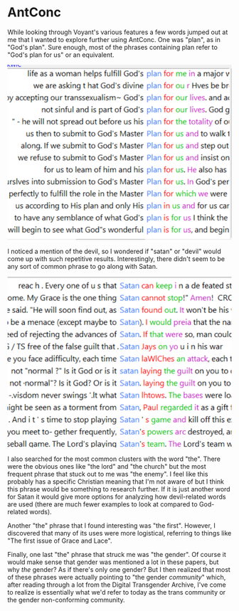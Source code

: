 # AntConc
While looking through Voyant's various features a few words jumped out at me that I wanted to explore further using AntConc. One was "plan", as in "God's plan". Sure enough, most of the phrases containing plan refer to "God's plan for us" or an equivalent. 

<img src="antconc1.PNG">

I noticed a mention of the devil, so I wondered if "satan" or "devil" would come up with such repetitive results. Interestingly, there didn't seem to be any sort of common phrase to go along with Satan.

<img src="antconc2.PNG">

I also searched for the most common clusters with the word "the". There were the obvious ones like "the lord" and "the church" but the most frequent phrase that stuck out to me was "the enemy". I feel like this probably has a specific Christian meaning that I'm not aware of but I think this phrase would be something to research further. If it is just another word for Satan it would give more options for analyzing how devil-related words are used (there are much fewer examples to look at compared to God-related words). 

Another "the" phrase that I found interesting was "the first". However, I discovered that many of its uses were more logistical, referring to things like "The first issue of Grace and Lace". 

Finally, one last "the" phrase that struck me was "the gender". Of course it would make sense that gender was mentioned a lot in these papers, but why *the* gender? As if there's only one gender? But I then realized that most of these phrases were actually pointing to "the gender *community*" which, after reading through a lot from the Digital Transgender Archive, I've come to realize is essentially what we'd refer to today as the trans community or the gender non-conforming community. 
